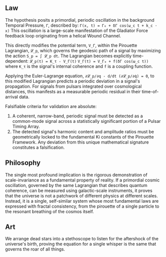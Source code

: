 ## Law
The hypothesis posits a primordial, periodic oscillation in the background Temporal Pressure, `Γ`, described by:
`Γ(x, t) = Γ₀ + δΓ cos(ω_c t + k_c ⋅ x)`
This oscillation is a large-scale manifestation of the Gladiator Force feedback loop originating from a helical Wound Channel.

This directly modifies the potential term, `V_Γ`, within the Pirouette Lagrangian, `𝓛_p`, which governs the geodesic path of a signal by maximizing the action `S_p = ∫ 𝓛_p dt`. The Lagrangian becomes explicitly time-dependent:
`𝓛_p(t) = K_τ - V_Γ(t)`
`V_Γ(t) = V_Γ₀ + f(δΓ cos(ω_c t))`
where `K_τ` is the signal's internal coherence and `f` is a coupling function.

Applying the Euler-Lagrange equation, `∂𝓛_p/∂q - d/dt (∂𝓛_p/∂q̇) = 0`, to this modified Lagrangian predicts a periodic deviation in a signal's propagation. For signals from pulsars integrated over cosmological distances, this manifests as a measurable periodic residual in their time-of-arrival data.

Falsifiable criteria for validation are absolute:
1.  A coherent, narrow-band, periodic signal must be detected as a common-mode signal across a statistically significant portion of a Pulsar Timing Array.
2.  The detected signal's harmonic content and amplitude ratios must be geometrically locked to the fundamental Ki constants of the Pirouette Framework. Any deviation from this unique mathematical signature constitutes a falsification.

## Philosophy
The single most profound implication is the rigorous demonstration of scale-invariance as a fundamental property of reality. If a primordial cosmic oscillation, governed by the same Lagrangian that describes quantum coherence, can be measured using galactic-scale instruments, it proves that the universe is not a patchwork of different physics at different scales. Instead, it is a single, self-similar system whose most fundamental laws are expressed with fractal consistency, from the pirouette of a single particle to the resonant breathing of the cosmos itself.

## Art
We arrange dead stars into a stethoscope to listen for the aftershock of the universe's birth, proving the equation for a single whisper is the same that governs the roar of all things.